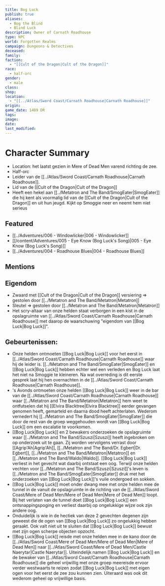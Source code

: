 ```yaml
---
title: Bog Luck
publish: true
aliases:
  - Bog the Blind
  - Blind Luck
description: Owner of Carnath Roadhouse
type: NPC
world: Forgotten Realms
campaign: Dungeons & Detectives
deceased: 
family: 
faction:
  - "[[Cult of the Dragon|Cult of the Dragon]]"
race:
  - half-orc
gender:
  - male
class: 
shop: 
location:
  - "[[../Atlas/Sword Coast/Carnath Roadhouse|Carnath Roadhouse]]"
origin: 
game_date: 1489 DR
tags: 
image: 
date: 
last_modified: 
---
```

# Character Summary
- Location: het laatst gezien in Mere of Dead Men varend richting de zee.
- Half-orc
- Leider van de [[../Atlas/Sword Coast/Carnath Roadhouse|Carnath Roadhouse]]. 
- Lid van de [[Cult of the Dragon|Cult of the Dragon]]
- Heeft een hekel aan [[../Metatron and The Band/SmogEater|SmogEater]] die hij kent als voormalig lid van de [[Cult of the Dragon|Cult of the Dragon]] en uit hun jeugd. Kijkt op Smoggie neer en neemt hem niet serieus
## Featured
- [[../Adventures/006 - Windowlicker|006 - Windowlicker]]
- [[/content/Adventures/005 - Eye Know (Bog Luck's Song)|005 - Eye Know (Bog Luck's Song)]]
- [[../Adventures/004 - Roadhouse Blues|004 - Roadhouse Blues]]

## Mentions

## Eigendom
- Zwaard met [[Cult of the Dragon|Cult of the Dragon]] versiering => gestolen door [[../Metatron and The Band/Metatron|Metatron]]
- Sleutel => gestolen door [[../Metatron and The Band/Metatron|Metatron]]
- Het scry-altaar van onze helden staat verborgen in een kist in de opslagruimte van [[../Atlas/Sword Coast/Carnath Roadhouse|Carnath Roadhouse]] met daarop de waarschuwing "eigendom van [[Bog Luck|Bog Luck]]".

## Gebeurtenissen:
- Onze helden ontmoeten [[Bog Luck|Bog Luck]] voor het eerst in [[../Atlas/Sword Coast/Carnath Roadhouse|Carnath Roadhouse]] waar hij de leider is. [[../Metatron and The Band/SmogEater|SmogEater]] en [[Bog Luck|Bog Luck]] hebben echter wel een verleden en Bog Luck laat het niet na Smoggie te kleineren. Na wat overreding is dit eerste gesprek laat hij hen overnachten in de [[../Atlas/Sword Coast/Carnath Roadhouse|Carnath Roadhouse]].
- 's Avonds ontmoeten onze helden [[Bog Luck|Bog Luck]] weer in de bar van de [[../Atlas/Sword Coast/Carnath Roadhouse|Carnath Roadhouse]] waar [[../Metatron and The Band/Metatron|Metatron]] hem weet te ontfutselen dat hij [[Elvira Blacktree|Elvira Blacktree]] eerder gevangen genomen heeft, gemarteld en daarna dood heeft achterlaten. Wederom vernedert hij [[../Metatron and The Band/SmogEater|SmogEater]] die door de rest van de groep weggehouden wordt van [[Bog Luck|Bog Luck]] om een escalatie te voorkomen.
- [[Bog Luck|Bog Luck]] en 2 bewakers onderzoeken de opslagruimte waar [[../Metatron and The Band/Szuszi|Szuszi]] heeft ingebroken om op onderzoek uit te gaan. Zij worden vervolgens verrast door [[Agrip'Ah|Agrip'Ah]], [[../Metatron and The Band/Dr. Egbert|Dr. Egbert]], [[../Metatron and The Band/Metatron|Metatron]] en [[../Metatron and The Band/Waldo|Waldo]]. [[Bog Luck|Bog Luck]] verliest in het gevecht wat daarbij ontstaat een oog. Terwijl onze helden vechten voor [[../Metatron and The Band/Szuszi|Szuszi]]'s leven is [[../Metatron and The Band/SmogEater|SmogEater]] druk met het onderzoeken van [[Bog Luck|Bog Luck]]'s vuile ondergoed en sokken. 
- [[Bog Luck|Bog Luck]] moet onder dwang mee met onze helden mee de tunnel in de vanuit de opslagruimte in de richting van de [[../Atlas/Sword Coast/Mere of Dead Men/Mere of Dead Men|Mere of Dead Men]] loopt. Bij het verlaten van de tunnel doet [[Bog Luck|Bog Luck]] een ontsnappingspoging en verliest daarbij op ongelukkige wijze ook zijn andere oog.
- Onduidelijk is wie in de hectiek van deze 2 gevechten degenen zijn geweest die de ogen van [[Bog Luck|Bog Luck]] zo ongelukkig hebben geraakt. Ook valt niet uit te sluiten dat [[Bog Luck|Bog Luck]] bewust met zijn ogen scherpe objecten opzocht. 
- [[Bog Luck|Bog Luck]] reisde met onze helden mee in de kano door de [[../Atlas/Sword Coast/Mere of Dead Men/Mere of Dead Men|Mere of Dead Men]] naar [[../Atlas/Sword Coast/Mere of Dead Men/Castle Naerytar|Castle Naerytar]]. Uiteindelijk namen [[Bog Luck|Bog Luck]] en de bewaker van [[../Atlas/Sword Coast/Carnath Roadhouse|Carnath Roadhouse]] die geheel vrijwillig met onze groep meereisde ervoor verder westwaarts te reizen zodat [[Bog Luck|Bog Luck]] met eigen ogen voor het eerst de zee zou kunnen zien. Uiteraard was ook dit wederom geheel op vrijwillige basis.

